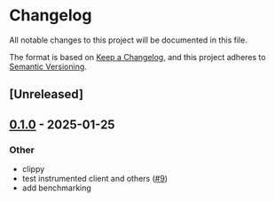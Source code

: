 # Changelog

All notable changes to this project will be documented in this file.

The format is based on [Keep a Changelog](https://keepachangelog.com/en/1.0.0/),
and this project adheres to [Semantic Versioning](https://semver.org/spec/v2.0.0.html).

## [Unreleased]

## [0.1.0](https://github.com/tangle-network/gadget/releases/tag/gadget-benchmarking-v0.1.0) - 2025-01-25

### Other

- clippy
- test instrumented client and others ([#9](https://github.com/tangle-network/gadget/pull/9))
- add benchmarking
